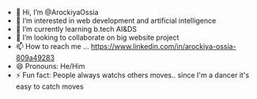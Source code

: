 - 👋 Hi, I’m @ArockiyaOssia
- 👀 I’m interested in web development and artificial intelligence
- 🌱 I’m currently learning b.tech AI&DS
- 💞️ I’m looking to collaborate on big website project
- 📫 How to reach me ... https://www.linkedin.com/in/arockiya-ossia-809a49283
- 😄 Pronouns: He/Him
- ⚡ Fun fact: People always watchs others moves.. since I'm a dancer it's easy to catch moves

<!---
ArockiyaOssia/ArockiyaOssia is a ✨ special ✨ repository because its `README.md` (this file) appears on your GitHub profile.
You can click the Preview link to take a look at your changes.
--->

